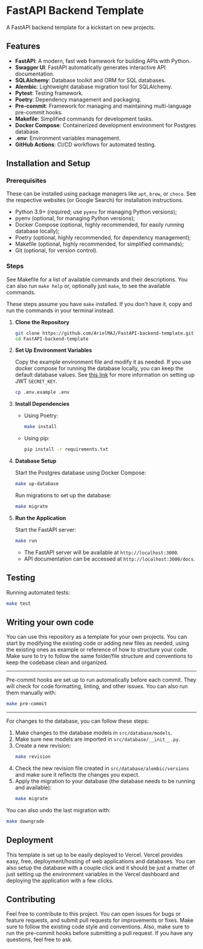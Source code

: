 # FastAPI Backend Template

A FastAPI backend template for a kickstart on new projects.

## Features

- **FastAPI**: A modern, fast web framework for building APIs with Python.
- **Swagger UI**: FastAPI automatically generates interactive API documentation.
- **SQLAlchemy**: Database toolkit and ORM for SQL databases.
- **Alembic**: Lightweight database migration tool for SQLAlchemy.
- **Pytest**: Testing framework.
- **Poetry**: Dependency management and packaging.
- **Pre-commit**: Framework for managing and maintaining multi-language pre-commit hooks.
- **Makefile**: Simplified commands for development tasks.
- **Docker Compose**: Containerized development environment for Postgres database.
- **.env**: Environment variables management.
- **GitHub Actions**: CI/CD workflows for automated testing.

## Installation and Setup

### Prerequisites

These can be installed using package managers like `apt`, `brew`, or `choco`. See the respective websites (or Google Search) for installation instructions.

- Python 3.9+ (required; use `pyenv` for managing Python versions);
- pyenv (optional, for managing Python versions);
- Docker Compose (optional, highly recommended, for easily running database locally);
- Poetry (optional, highly recommended, for dependency management);
- Makefile (optional, highly recommended, for simplified commands);
- Git (optional, for version control).

### Steps

See Makefile for a list of available commands and their descriptions. You can also run `make help` or, optionally just `make`, to see the available commands.

These steps assume you have `make` installed. If you don't have it, copy and run the commands in your terminal instead.

1. **Clone the Repository**

   ```bash
   git clone https://github.com/ArielMAJ/FastAPI-backend-template.git
   cd FastAPI-backend-template
   ```

2. **Set Up Environment Variables**

   Copy the example environment file and modify it as needed. If you use docker compose for running the database locally, you can keep the default database values. See [this link](https://fastapi.tiangolo.com/tutorial/security/oauth2-jwt/#handle-jwt-tokens) for more information on setting up JWT `SECRET_KEY`.

   ```bash
   cp .env.example .env
   ```

3. **Install Dependencies**

   - Using Poetry:

     ```bash
     make install
     ```

   - Using pip:

     ```bash
     pip install -r requirements.txt
     ```

4. **Database Setup**

   Start the Postgres database using Docker Compose:

   ```bash
   make up-database
   ```

   Run migrations to set up the database:

   ```bash
   make migrate
   ```

5. **Run the Application**

   Start the FastAPI server:

   ```bash
   make run
   ```

   - The FastAPI server will be available at `http://localhost:3000`.
   - API documentation can be accessed at `http://localhost:3000/docs`.

## Testing

Running automated tests:

```bash
make test
```

## Writing your own code

You can use this repository as a template for your own projects. You can start by modifying the existing code or adding new files as needed, using the existing ones as example or reference of how to structure your code. Make sure to try to follow the same folder/file structure and conventions to keep the codebase clean and organized.

---

Pre-commit hooks are set up to run automatically before each commit. They will check for code formatting, linting, and other issues. You can also run them manually with:

```bash
make pre-commit
```

---

For changes to the database, you can follow these steps:

1. Make changes to the database models in `src/database/models`.
2. Make sure new models are imported in `src/database/__init__.py`.
3. Create a new revision:
   ```bash
   make revision
   ```
4. Check the new revision file created in `src/database/alembic/versions` and make sure it reflects the changes you expect.
5. Apply the migration to your database (the database needs to be running and available):
   ```bash
   make migrate
   ```

You can also undo the last migration with:

```bash
make downgrade
```

## Deployment

This template is set up to be easily deployed to Vercel. Vercel provides easy, free, deployment/hosting of web applications and databases. You can also setup the database with a couple click and it should be just a matter of just setting up the environment variables in the Vercel dashboard and deploying the application with a few clicks.

## Contributing

Feel free to contribute to this project. You can open issues for bugs or feature requests, and submit pull requests for improvements or fixes. Make sure to follow the existing code style and conventions. Also, make sure to run the pre-commit hooks before submitting a pull request. If you have any questions, feel free to ask.
